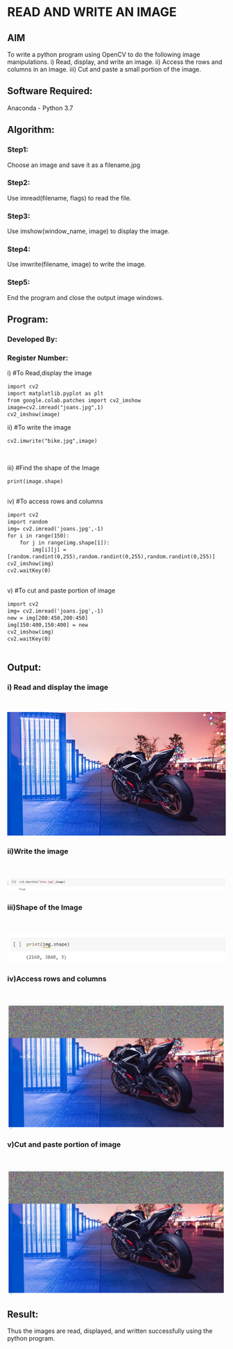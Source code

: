 # READ AND WRITE AN IMAGE
## AIM
To write a python program using OpenCV to do the following image manipulations.
i) Read, display, and write an image.
ii) Access the rows and columns in an image.
iii) Cut and paste a small portion of the image.

## Software Required:
Anaconda - Python 3.7
## Algorithm:
### Step1:
Choose an image and save it as a filename.jpg
### Step2:
Use imread(filename, flags) to read the file.
### Step3:
Use imshow(window_name, image) to display the image.
### Step4:
Use imwrite(filename, image) to write the image.
### Step5:
End the program and close the output image windows.
## Program:
### Developed By:
### Register Number: 
i) #To Read,display the image
```
import cv2
import matplotlib.pyplot as plt
from google.colab.patches import cv2_imshow
image=cv2.imread("joans.jpg",1)
cv2_imshow(image)

```
ii) #To write the image
```
cv2.imwrite("bike.jpg",image)



```
iii) #Find the shape of the Image
```python3
print(image.shape)


```
iv) #To access rows and columns

```python3
import cv2
import random
img= cv2.imread('joans.jpg',-1)
for i in range(150):
    for j in range(img.shape[1]):
        img[i][j] = [random.randint(0,255),random.randint(0,255),random.randint(0,255)]
cv2_imshow(img)
cv2.waitKey(0)


```
v) #To cut and paste portion of image
```python3
import cv2
img= cv2.imread('joans.jpg',-1)
new = img[200:450,200:450]
img[150:400,150:400] = new
cv2_imshow(img)
cv2.waitKey(0)


```

## Output:

### i) Read and display the image

<br>

![](joans.jpg)
<br>

### ii)Write the image

<br>

![](joans2.png)
<br>

### iii)Shape of the Image

<br>

![](joans3.png)
<br>

### iv)Access rows and columns
<br>

![](joans4.png)
<br>

### v)Cut and paste portion of image
<br>

![](joans5.png)
<br>

## Result:
Thus the images are read, displayed, and written successfully using the python program.


